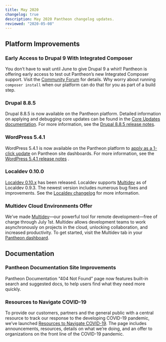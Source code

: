 ```yaml
---
title: May 2020
changelog: true
description: May 2020 Pantheon changelog updates.
reviewed: "2020-05-08"
---
```


## Platform Improvements

### Early Access to Drupal 9 With Integrated Composer

You don’t have to wait until June to give Drupal 9 a whirl! Pantheon is offering early access to test out Pantheon’s new Integrated Composer support. Visit the [Community Forum](https://discuss.pantheon.io/t/early-access-to-drupal-9-0-with-integrated-composer/1110) for details. Why worry about running `composer install` when our platform can do that for you as part of a build step.

<!-- excerpt -->

### Drupal 8.8.5 

Drupal 8.8.5 is now available on the Pantheon platform. Detailed information on applying and debugging core updates can be found in the [Core Updates documentation](/core-updates). For more information, see the [Drupal 8.8.5 release notes](https://www.drupal.org/project/drupal/releases/8.8.5).

### WordPress 5.4.1

WordPress 5.4.1 is now available on the Pantheon platform to [apply as a 1-click update](/core-updates) on Pantheon site dashboards. 
For more information, see the [WordPress 5.4.1 release notes](https://wordpress.org/news/2020/04/wordpress-5-4-1/) .

### Localdev 0.10.0

[Localdev 0.10.x](/guides/localdev) has been released. Localdev supports [Multidev](/guides/multidev) as of Localdev 0.9.3. The newest version includes numerous bug fixes and improvements. See the [Localdev changelog](/guides/localdev) for more information.

### Multidev Cloud Environments Offer

We’ve made [Multidev](/guides/multidev)—our powerful tool for remote development—free of charge through July 1st. Multidev allows development teams to work asynchronously on projects in the cloud, unlocking collaboration, and increased productivity. To get started, visit the Multidev tab in your [Pantheon dashboard](https://dashboard.pantheon.io/sites/).

## Documentation

### Pantheon Documentation Site Improvements

Pantheon Documentation “404 Not Found” page now features built-in search and suggested docs, to help users find what they need more quickly.

### Resources to Navigate COVID-19

To provide our customers, partners and the general public with a central resource to track our response to the developing COVID-19 pandemic, we’ve launched [Resources to Navigate COVID-19](https://pantheon.io/resources-navigate-covid-19?docs). The page includes announcements, resources, details on what we’re doing, and an offer to organizations on the front line of the COVID-19 pandemic.